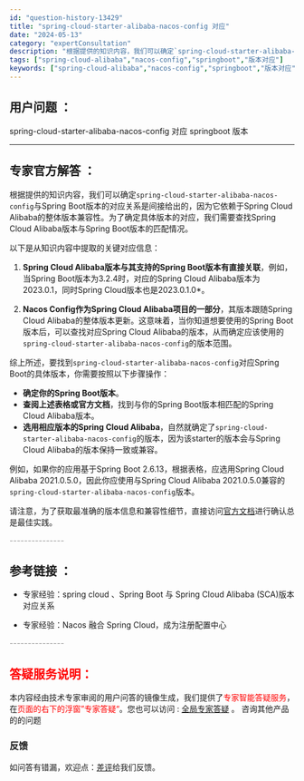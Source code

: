 ```yaml
---
id: "question-history-13429"
title: "spring-cloud-starter-alibaba-nacos-config 对应"
date: "2024-05-13"
category: "expertConsultation"
description: "根据提供的知识内容，我们可以确定`spring-cloud-starter-alibaba-nacos-config`与Spring Boot版本的对应关系是间接给出的，因为它依赖于Spring Cloud Alibaba的整体版本兼容性。为了确定具体版本的对应，我们需要查找Spring Cloud"
tags: ["spring-cloud-alibaba","nacos-config","springboot","版本对应"]
keywords: ["spring-cloud-alibaba","nacos-config","springboot","版本对应"]
---
```


## 用户问题 ： 
 spring-cloud-starter-alibaba-nacos-config 对应 springboot 版本  

---------------
## 专家官方解答 ：

根据提供的知识内容，我们可以确定`spring-cloud-starter-alibaba-nacos-config`与Spring Boot版本的对应关系是间接给出的，因为它依赖于Spring Cloud Alibaba的整体版本兼容性。为了确定具体版本的对应，我们需要查找Spring Cloud Alibaba版本与Spring Boot版本的匹配情况。

以下是从知识内容中提取的关键对应信息：

1. **Spring Cloud Alibaba版本与其支持的Spring Boot版本有直接关联**，例如，当Spring Boot版本为3.2.4时，对应的Spring Cloud Alibaba版本为2023.0.1，同时Spring Cloud版本也是2023.0.1.0*。

2. **Nacos Config作为Spring Cloud Alibaba项目的一部分**，其版本跟随Spring Cloud Alibaba的整体版本更新。这意味着，当你知道想要使用的Spring Boot版本后，可以查找对应Spring Cloud Alibaba的版本，从而确定应该使用的`spring-cloud-starter-alibaba-nacos-config`的版本范围。

综上所述，要找到`spring-cloud-starter-alibaba-nacos-config`对应Spring Boot的具体版本，你需要按照以下步骤操作：

- **确定你的Spring Boot版本**。
- **查阅上述表格或官方文档**，找到与你的Spring Boot版本相匹配的Spring Cloud Alibaba版本。
- **选用相应版本的Spring Cloud Alibaba**，自然就确定了`spring-cloud-starter-alibaba-nacos-config`的版本，因为该starter的版本会与Spring Cloud Alibaba的版本保持一致或兼容。

例如，如果你的应用基于Spring Boot 2.6.13，根据表格，应选用Spring Cloud Alibaba 2021.0.5.0，因此你应使用与Spring Cloud Alibaba 2021.0.5.0兼容的`spring-cloud-starter-alibaba-nacos-config`版本。

请注意，为了获取最准确的版本信息和兼容性细节，直接访问[官方文档](https://sca.aliyun.com/docs/2023/overview/version-explain/)进行确认总是最佳实践。


<font color="#949494">---------------</font> 


## 参考链接 ：

* 专家经验：spring cloud 、Spring Boot 与 Spring Cloud Alibaba (SCA)版本对应关系 
 
 * 专家经验：Nacos 融合 Spring Cloud，成为注册配置中心 


 <font color="#949494">---------------</font> 
 


## <font color="#FF0000">答疑服务说明：</font> 

本内容经由技术专家审阅的用户问答的镜像生成，我们提供了<font color="#FF0000">专家智能答疑服务</font>，在<font color="#FF0000">页面的右下的浮窗”专家答疑“</font>。您也可以访问 : [全局专家答疑](https://answer.opensource.alibaba.com/docs/intro) 。 咨询其他产品的的问题

### 反馈
如问答有错漏，欢迎点：[差评](https://ai.nacos.io/user/feedbackByEnhancerGradePOJOID?enhancerGradePOJOId=13434)给我们反馈。
